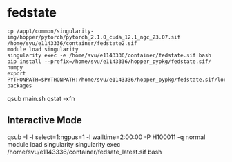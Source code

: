 # fedstate

```
cp /app1/common/singularity-img/hopper/pytorch/pytorch_2.1.0_cuda_12.1_ngc_23.07.sif /home/svu/e1143336/container/fedstate2.sif
module load singularity
singularity exec -e /home/svu/e1143336/container/fedstate.sif bash
pip install --prefix=/home/svu/e1143336/hopper_pypkg/fedstate.sif/ numpy
export PYTHONPATH=$PYTHONPATH:/home/svu/e1143336/hopper_pypkg/fedstate.sif/local/lib/python3.10/dist-packages
```

qsub main.sh
qstat -xfn


## 

## Interactive Mode
qsub -I -l select=1:ngpus=1 -l walltime=2:00:00 -P H100011 -q normal
module load singularity
singularity exec /home/svu/e1143336/container/fedsate_latest.sif bash
 